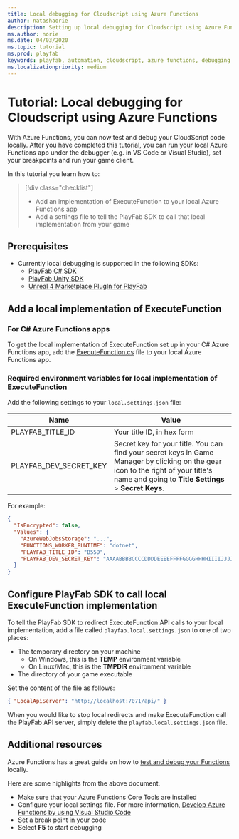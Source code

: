 ```yaml
---
title: Local debugging for Cloudscript using Azure Functions
author: natashaorie
description: Setting up local debugging for Cloudscript using Azure Functions
ms.author: norie
ms.date: 04/03/2020
ms.topic: tutorial
ms.prod: playfab
keywords: playfab, automation, cloudscript, azure functions, debugging
ms.localizationpriority: medium
---
```

# Tutorial: Local debugging for Cloudscript using Azure Functions

With Azure Functions, you can now test and debug your CloudScript code locally. After you have completed this tutorial, you can run your local Azure Functions app under the debugger (e.g. in VS Code or Visual Studio), set your breakpoints and run your game client.

In this tutorial you learn how to:

> [!div class="checklist"]
> * Add an implementation of ExecuteFunction to your local Azure Functions app
> * Add a settings file to tell the PlayFab SDK to call that local implementation from your game

## Prerequisites

* Currently local debugging is supported in the following SDKs: 
  * [PlayFab C# SDK](https://github.com/PlayFab/CSharpSDK)
  * [PlayFab Unity SDK](https://github.com/PlayFab/UnitySDK)
  * [Unreal 4 Marketplace PlugIn for PlayFab](https://github.com/PlayFab/UnrealMarketplacePlugin)

## Add a local implementation of ExecuteFunction

### For C# Azure Functions apps

To get the local implementation of ExecuteFunction set up in your C# Azure Functions app, add the [ExecuteFunction.cs](https://github.com/PlayFab/pf-af-devfuncs/blob/master/csharp/ExecuteFunction.cs) file to your local Azure Functions app.

### Required environment variables for local implementation of ExecuteFunction

Add the following settings to your `local.settings.json` file:

| Name | Value |
|--|--|
| PLAYFAB_TITLE_ID | Your title ID, in hex form |
| PLAYFAB_DEV_SECRET_KEY | Secret key for your title. You can find your secret keys in Game Manager by clicking on the gear icon to the right of your title's name and going to **Title Settings** > **Secret Keys**. | 

For example:

``` JSON
{
  "IsEncrypted": false,
  "Values": {
    "AzureWebJobsStorage": "...",
    "FUNCTIONS_WORKER_RUNTIME": "dotnet",
    "PLAYFAB_TITLE_ID": "B55D",
    "PLAYFAB_DEV_SECRET_KEY": "AAAABBBBCCCCDDDDEEEEFFFFGGGGHHHHIIIIJJJJKKKKLLLLMM"
  }
}
```

## Configure PlayFab SDK to call local ExecuteFunction implementation

To tell the PlayFab SDK to redirect ExecuteFunction API calls to your local implementation, add a file called `playfab.local.settings.json` to one of two places:

* The temporary directory on your machine
   * On Windows, this is the **TEMP** environment variable
   * On Linux/Mac, this is the **TMPDIR** environment variable
* The directory of your game executable  

Set the content of the file as follows:

``` JSON
{ "LocalApiServer": "http://localhost:7071/api/" }
```

When you would like to stop local redirects and make ExecuteFunction call the PlayFab API server, simply delete the `playfab.local.settings.json` file.

## Additional resources

Azure Functions has a great guide on how to [test and debug your Functions](/azure/azure-functions/functions-develop-local) locally.

Here are some highlights from the above document.

* Make sure that your Azure Functions Core Tools are installed
* Configure your local settings file. For more information, [Develop Azure Functions by using Visual Studio Code](/azure/azure-functions/functions-develop-vs-code?tabs=nodejs#local-settings-file)
* Set a break point in your code
* Select **F5** to start debugging
